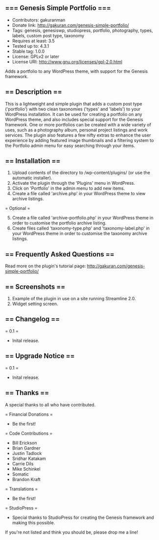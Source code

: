 ## === Genesis Simple Portfolio ===

* Contributors: gakuranman
* Donate link: http://gakuran.com/genesis-simple-portfolio/
* Tags: genesis, genesiswp, studiopress, portfolio, photography, types, labels, custom post type, taxonomy
* Requires at least: 3.5
* Tested up to: 4.3.1
* Stable tag: 1.0.0
* License: GPLv2 or later
* License URI: http://www.gnu.org/licenses/gpl-2.0.html

Adds a portfolio to any WordPress theme, with support for the Genesis framework.

## == Description ==

This is a lightweight and simple plugin that adds a custom post type ('portfolio') with two clean taxonomies ('types' and 'labels') to your WordPress installation. It can be used for creating a portfolio on any WordPress theme, and also includes special support for the Genesis framework. One or more portfolios can be created with a wide variety of uses, such as a photography album, personal project listings and work services. The plugin also features a few nifty extras to enhance the user experience by adding featured image thumbnails and a filtering system to the Portfolio admin menu for easy searching through your items.

## == Installation ==

1. Upload contents of the directory to /wp-content/plugins/ (or use the automatic installer).
2. Activate the plugin through the 'Plugins' menu in WordPress.
3. Click on 'Portfolio' in the admin menu to add new items.
4. Create a file called 'archive.php' in your WordPress theme to view archive listings.

= Optional =

5. Create a file called 'archive-portfolio.php' in your WordPress theme in order to customise the portfolio archive listing.
6. Create files called 'taxonomy-type.php' and 'taxonomy-label.php' in your WordPress theme in order to customise the taxonomy archive listings.

## == Frequently Asked Questions ==

Read more on the plugin's tutorial page: http://gakuran.com/genesis-simple-portfolio/

## == Screenshots ==

1. Example of the plugin in use on a site running Streamline 2.0.
2. Widget setting screen.

## == Changelog ==

= 0.1 =
* Inital release.

## == Upgrade Notice ==

= 0.1 =
* Inital release.

## == Thanks ==

A special thanks to all who have contributed.

= Financial Donations =
* Be the first!

= Code Contributions =
* Bill Erickson
* Brian Gardner
* Justin Tadlock
* Sridhar Katakam
* Carrie Dils
* Mike Schinkel
* Somatic
* Brandon Kraft

= Translations =
* Be the first!

= StudioPress =
* Special thanks to StudioPress for creating the Genesis framework and making this possible.

If you're not listed and think you should be, please drop me a line!
